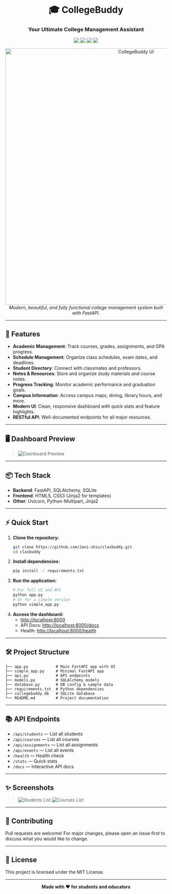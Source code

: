 <div align="center">
  <h1>🎓 CollegeBuddy</h1>
  <h3>Your Ultimate College Management Assistant</h3>
  <p>
    <img src="https://img.shields.io/badge/FastAPI-0.104.1-green?logo=fastapi" />
    <img src="https://img.shields.io/badge/SQLAlchemy-1.4.53-blue?logo=sqlalchemy" />
    <img src="https://img.shields.io/badge/SQLite-DB-lightgrey?logo=sqlite" />
    <img src="https://img.shields.io/badge/Python-3.10+-blue?logo=python" />
  </p>
  <img src="https://user-images.githubusercontent.com/placeholder/collegebuddy-ui.png" alt="CollegeBuddy UI" width="800"/>
  <br/>
  <i>Modern, beautiful, and fully functional college management system built with FastAPI.</i>
</div>

---

## 🚀 Features

- **Academic Management**: Track courses, grades, assignments, and GPA progress.
- **Schedule Management**: Organize class schedules, exam dates, and deadlines.
- **Student Directory**: Connect with classmates and professors.
- **Notes & Resources**: Store and organize study materials and course notes.
- **Progress Tracking**: Monitor academic performance and graduation goals.
- **Campus Information**: Access campus maps, dining, library hours, and more.
- **Modern UI**: Clean, responsive dashboard with quick stats and feature highlights.
- **RESTful API**: Well-documented endpoints for all major resources.

---

## 🖥️ Dashboard Preview

> ![Dashboard Preview](https://user-images.githubusercontent.com/placeholder/collegebuddy-dashboard.png)

---

## 📦 Tech Stack

- **Backend**: FastAPI, SQLAlchemy, SQLite
- **Frontend**: HTML5, CSS3 (Jinja2 for templates)
- **Other**: Uvicorn, Python-Multipart, Jinja2

---

## ⚡ Quick Start

1. **Clone the repository:**
   ```bash
   git clone https://github.com/Jani-shiv/clasbuddy.git
   cd clasbuddy
   ```
2. **Install dependencies:**
   ```bash
   pip install -r requirements.txt
   ```
3. **Run the application:**
   ```bash
   # For full UI and API
   python app.py
   # Or for a simple version
   python simple_app.py
   ```
4. **Access the dashboard:**
   - [http://localhost:8000](http://localhost:8000)
   - API Docs: [http://localhost:8000/docs](http://localhost:8000/docs)
   - Health: [http://localhost:8000/health](http://localhost:8000/health)

---

## 🛠️ Project Structure

```
├── app.py            # Main FastAPI app with UI
├── simple_app.py     # Minimal FastAPI app
├── api.py            # API endpoints
├── models.py         # SQLAlchemy models
├── database.py       # DB config & sample data
├── requirements.txt  # Python dependencies
├── collegebuddy.db   # SQLite database
└── README.md         # Project documentation
```

---

## 📚 API Endpoints

- `/api/students` — List all students
- `/api/courses` — List all courses
- `/api/assignments` — List all assignments
- `/api/events` — List all events
- `/health` — Health check
- `/stats` — Quick stats
- `/docs` — Interactive API docs

---

## ✨ Screenshots

> ![Students List](https://user-images.githubusercontent.com/placeholder/collegebuddy-students.png)
> ![Courses List](https://user-images.githubusercontent.com/placeholder/collegebuddy-courses.png)

---

## 🤝 Contributing

Pull requests are welcome! For major changes, please open an issue first to discuss what you would like to change.

---

## 📄 License

This project is licensed under the MIT License.

---

<div align="center">
  <b>Made with ❤️ for students and educators</b>
</div>
